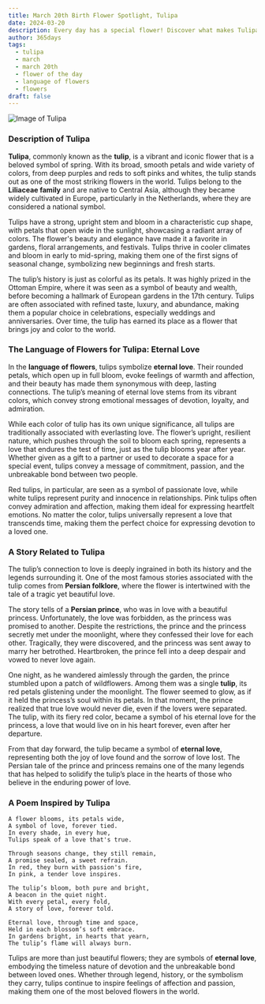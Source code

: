 ```yaml
---
title: March 20th Birth Flower Spotlight, Tulipa
date: 2024-03-20
description: Every day has a special flower! Discover what makes Tulipa unique as today’s birth flower and its symbolic meaning.
author: 365days
tags:
  - tulipa
  - march
  - march 20th
  - flower of the day
  - language of flowers
  - flowers
draft: false
---
```


![Image of Tulipa](https://cdn.pixabay.com/photo/2022/05/06/15/20/tulips-7178547_1280.jpg#center)


### Description of Tulipa

**Tulipa**, commonly known as the **tulip**, is a vibrant and iconic flower that is a beloved symbol of spring. With its broad, smooth petals and wide variety of colors, from deep purples and reds to soft pinks and whites, the tulip stands out as one of the most striking flowers in the world. Tulips belong to the **Liliaceae family** and are native to Central Asia, although they became widely cultivated in Europe, particularly in the Netherlands, where they are considered a national symbol.

Tulips have a strong, upright stem and bloom in a characteristic cup shape, with petals that open wide in the sunlight, showcasing a radiant array of colors. The flower's beauty and elegance have made it a favorite in gardens, floral arrangements, and festivals. Tulips thrive in cooler climates and bloom in early to mid-spring, making them one of the first signs of seasonal change, symbolizing new beginnings and fresh starts.

The tulip’s history is just as colorful as its petals. It was highly prized in the Ottoman Empire, where it was seen as a symbol of beauty and wealth, before becoming a hallmark of European gardens in the 17th century. Tulips are often associated with refined taste, luxury, and abundance, making them a popular choice in celebrations, especially weddings and anniversaries. Over time, the tulip has earned its place as a flower that brings joy and color to the world.

### The Language of Flowers for Tulipa: Eternal Love

In the **language of flowers**, tulips symbolize **eternal love**. Their rounded petals, which open up in full bloom, evoke feelings of warmth and affection, and their beauty has made them synonymous with deep, lasting connections. The tulip’s meaning of eternal love stems from its vibrant colors, which convey strong emotional messages of devotion, loyalty, and admiration.

While each color of tulip has its own unique significance, all tulips are traditionally associated with everlasting love. The flower’s upright, resilient nature, which pushes through the soil to bloom each spring, represents a love that endures the test of time, just as the tulip blooms year after year. Whether given as a gift to a partner or used to decorate a space for a special event, tulips convey a message of commitment, passion, and the unbreakable bond between two people.

Red tulips, in particular, are seen as a symbol of passionate love, while white tulips represent purity and innocence in relationships. Pink tulips often convey admiration and affection, making them ideal for expressing heartfelt emotions. No matter the color, tulips universally represent a love that transcends time, making them the perfect choice for expressing devotion to a loved one.

### A Story Related to Tulipa

The tulip’s connection to love is deeply ingrained in both its history and the legends surrounding it. One of the most famous stories associated with the tulip comes from **Persian folklore**, where the flower is intertwined with the tale of a tragic yet beautiful love.

The story tells of a **Persian prince**, who was in love with a beautiful princess. Unfortunately, the love was forbidden, as the princess was promised to another. Despite the restrictions, the prince and the princess secretly met under the moonlight, where they confessed their love for each other. Tragically, they were discovered, and the princess was sent away to marry her betrothed. Heartbroken, the prince fell into a deep despair and vowed to never love again.

One night, as he wandered aimlessly through the garden, the prince stumbled upon a patch of wildflowers. Among them was a single **tulip**, its red petals glistening under the moonlight. The flower seemed to glow, as if it held the princess’s soul within its petals. In that moment, the prince realized that true love would never die, even if the lovers were separated. The tulip, with its fiery red color, became a symbol of his eternal love for the princess, a love that would live on in his heart forever, even after her departure.

From that day forward, the tulip became a symbol of **eternal love**, representing both the joy of love found and the sorrow of love lost. The Persian tale of the prince and princess remains one of the many legends that has helped to solidify the tulip’s place in the hearts of those who believe in the enduring power of love.

### A Poem Inspired by Tulipa

```
A flower blooms, its petals wide,  
A symbol of love, forever tied.  
In every shade, in every hue,  
Tulips speak of a love that's true.  

Through seasons change, they still remain,  
A promise sealed, a sweet refrain.  
In red, they burn with passion's fire,  
In pink, a tender love inspires.  

The tulip’s bloom, both pure and bright,  
A beacon in the quiet night.  
With every petal, every fold,  
A story of love, forever told.  

Eternal love, through time and space,  
Held in each blossom’s soft embrace.  
In gardens bright, in hearts that yearn,  
The tulip’s flame will always burn.  
```

Tulips are more than just beautiful flowers; they are symbols of **eternal love**, embodying the timeless nature of devotion and the unbreakable bond between loved ones. Whether through legend, history, or the symbolism they carry, tulips continue to inspire feelings of affection and passion, making them one of the most beloved flowers in the world.


